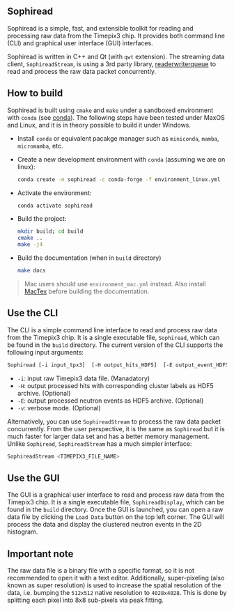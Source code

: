 Sophiread
---------

Sophiread is a simple, fast, and extensible toolkit for reading and processing
raw data from the Timepix3 chip.
It provides both command line (CLI) and graphical user interface (GUI) interfaces.

Sophiread is written in C++ and Qt (with `qwt` extension).
The streaming data client, `SophireadStream`, is using a 3rd party library, [readerwriterqueue](https://github.com/cameron314/readerwriterqueue)
to read and process the raw data packet concurrently.

How to build
------------

Sophiread is built using `cmake` and `make` under a sandboxed environment with
`conda` (see [conda](https://conda.io/docs/)).
The following steps have been tested under MaxOS and Linux, and it is in theory possible to build it under Windows.

- Install `conda` or equivalent pacakge manager such as `miniconda`, `mamba`, `micromamba`, etc.
- Create a new development environment with `conda` (assuming we are on linux):

    ```bash
    conda create -n sophiread -c conda-forge -f environment_linux.yml
    ```

- Activate the environment:

    ```bash
    conda activate sophiread
    ```

- Build the project:

    ```bash
    mkdir build; cd build
    cmake ..
    make -j4
    ```

- Build the documentation (when in `build` directory)

    ```bash
    make docs
    ```

> Mac users should use `environment_mac.yml` instead. Also install [MacTex](https://www.tug.org/mactex/) before building the documentation.

Use the CLI
-----------

The CLI is a simple command line interface to read and process raw data from the Timepix3 chip.
It is a single executable file, `Sophiread`, which can be found in the `build` directory.
The current version of the CLI supports the following input arguments:

```bash
Sophiread [-i input_tpx3]  [-H output_hits_HDF5]  [-E output_event_HDF5]  [-v]
```

- `-i`: input raw Timepix3 data file.  (Manadatory)
- `-H`: output processed hits with corresponding cluster labels as HDF5 archive. (Optional)
- `-E`: output processed neutron events as HDF5 archive. (Optional)
- `-v`: verbose mode. (Optional)

Alternatively, you can use `SophireadStream` to process the raw data packet concurrently.
From the user perspective, it is the same as `Sophiread` but it is much faster for larger data set and has a better memory management.
Unlike `Sophiread`, `SophireadStream` has a much simpler interface:

```bash
SophireadStream <TIMEPIX3_FILE_NAME>
```

Use the GUI
-----------

The GUI is a graphical user interface to read and process raw data from the Timepix3 chip.
It is a single executable file, `SophireadDisplay`, which can be found in the `build` directory.
Once the GUI is launched, you can open a raw data file by clicking the `Load Data` button on the top left corner.
The GUI will process the data and display the clustered neutron events in the 2D histogram.

Important note
--------------

The raw data file is a binary file with a specific format, so it is not recommended to open it with a text editor.
Additionally, super-pixeling (also known as super resolution) is used to increase the spatial resolution of the data, i.e. bumping the `512x512` native resolution to `4028x4028`.
This is done by splitting each pixel into 8x8 sub-pixels via peak fitting.
